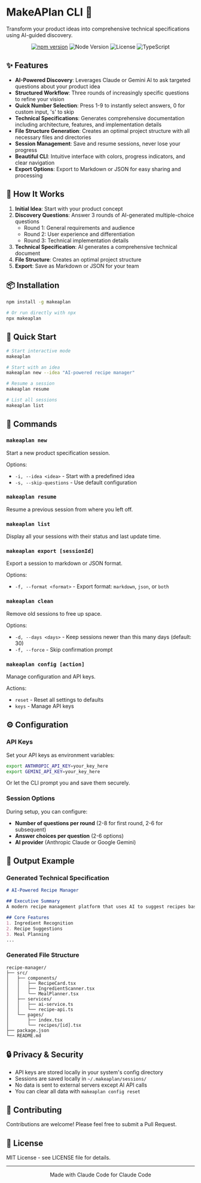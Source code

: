 # MakeAPlan CLI 🚀

Transform your product ideas into comprehensive technical specifications using AI-guided discovery.

<p align="center">
  <a href="https://www.npmjs.com/package/makeaplan"><img src="https://img.shields.io/npm/v/makeaplan.svg" alt="npm version"></a>
  <img src="https://img.shields.io/badge/node-%3E%3D18.0.0-brightgreen" alt="Node Version">
  <img src="https://img.shields.io/badge/license-MIT-blue" alt="License">
  <img src="https://img.shields.io/badge/TypeScript-5.6-blue" alt="TypeScript">
</p>

## ✨ Features

- **AI-Powered Discovery**: Leverages Claude or Gemini AI to ask targeted questions about your product idea
- **Structured Workflow**: Three rounds of increasingly specific questions to refine your vision
- **Quick Number Selection**: Press 1-9 to instantly select answers, 0 for custom input, 's' to skip
- **Technical Specifications**: Generates comprehensive documentation including architecture, features, and implementation details
- **File Structure Generation**: Creates an optimal project structure with all necessary files and directories
- **Session Management**: Save and resume sessions, never lose your progress
- **Beautiful CLI**: Intuitive interface with colors, progress indicators, and clear navigation
- **Export Options**: Export to Markdown or JSON for easy sharing and processing

## 🎯 How It Works

1. **Initial Idea**: Start with your product concept
2. **Discovery Questions**: Answer 3 rounds of AI-generated multiple-choice questions
   - Round 1: General requirements and audience
   - Round 2: User experience and differentiation  
   - Round 3: Technical implementation details
3. **Technical Specification**: AI generates a comprehensive technical document
4. **File Structure**: Creates an optimal project structure
5. **Export**: Save as Markdown or JSON for your team

## 📦 Installation

```bash
npm install -g makeaplan

# Or run directly with npx
npx makeaplan
```

## 🚀 Quick Start

```bash
# Start interactive mode
makeaplan

# Start with an idea
makeaplan new --idea "AI-powered recipe manager"

# Resume a session
makeaplan resume

# List all sessions
makeaplan list
```

## 📖 Commands

### `makeaplan new`
Start a new product specification session.

Options:
- `-i, --idea <idea>` - Start with a predefined idea
- `-s, --skip-questions` - Use default configuration

### `makeaplan resume`
Resume a previous session from where you left off.

### `makeaplan list`
Display all your sessions with their status and last update time.

### `makeaplan export [sessionId]`
Export a session to markdown or JSON format.

Options:
- `-f, --format <format>` - Export format: `markdown`, `json`, or `both`

### `makeaplan clean`
Remove old sessions to free up space.

Options:
- `-d, --days <days>` - Keep sessions newer than this many days (default: 30)
- `-f, --force` - Skip confirmation prompt

### `makeaplan config [action]`
Manage configuration and API keys.

Actions:
- `reset` - Reset all settings to defaults
- `keys` - Manage API keys

## ⚙️ Configuration

### API Keys

Set your API keys as environment variables:

```bash
export ANTHROPIC_API_KEY=your_key_here
export GEMINI_API_KEY=your_key_here
```

Or let the CLI prompt you and save them securely.

### Session Options

During setup, you can configure:
- **Number of questions per round** (2-8 for first round, 2-6 for subsequent)
- **Answer choices per question** (2-6 options)
- **AI provider** (Anthropic Claude or Google Gemini)

## 📁 Output Example

### Generated Technical Specification
```markdown
# AI-Powered Recipe Manager

## Executive Summary
A modern recipe management platform that uses AI to suggest recipes based on available ingredients...

## Core Features
1. Ingredient Recognition
2. Recipe Suggestions
3. Meal Planning
...
```

### Generated File Structure
```
recipe-manager/
├── src/
│   ├── components/
│   │   ├── RecipeCard.tsx
│   │   ├── IngredientScanner.tsx
│   │   └── MealPlanner.tsx
│   ├── services/
│   │   ├── ai-service.ts
│   │   └── recipe-api.ts
│   └── pages/
│       ├── index.tsx
│       └── recipes/[id].tsx
├── package.json
└── README.md
```

## 🔒 Privacy & Security

- API keys are stored locally in your system's config directory
- Sessions are saved locally in `~/.makeaplan/sessions/`
- No data is sent to external servers except AI API calls
- You can clear all data with `makeaplan config reset`

## 🤝 Contributing

Contributions are welcome! Please feel free to submit a Pull Request.

## 📄 License

MIT License - see LICENSE file for details.

---

<p align="center">Made with Claude Code for Claude Code</p>